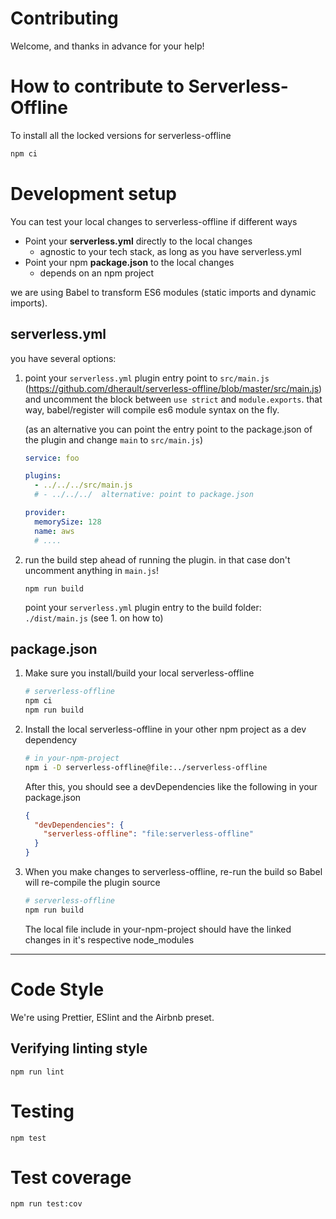 # Contributing

Welcome, and thanks in advance for your help!

# How to contribute to Serverless-Offline

To install all the locked versions for serverless-offline

```bash
npm ci
```

# Development setup

You can test your local changes to serverless-offline if different ways

- Point your **serverless.yml** directly to the local changes
  - agnostic to your tech stack, as long as you have serverless.yml
- Point your npm **package.json** to the local changes
  - depends on an npm project

we are using Babel to transform ES6 modules (static imports and dynamic imports).

## serverless.yml

you have several options:

1. point your `serverless.yml` plugin entry point to `src/main.js`
   (https://github.com/dherault/serverless-offline/blob/master/src/main.js) and
   uncomment the block between `use strict` and `module.exports`. that way,
   babel/register will compile es6 module syntax on the fly.

   (as an alternative you can point the entry point to the package.json of the
   plugin and change `main` to `src/main.js`)

   ```yaml
   service: foo

   plugins:
     - ../../../src/main.js
     # - ../../../  alternative: point to package.json

   provider:
     memorySize: 128
     name: aws
     # ....
   ```

2. run the build step ahead of running the plugin. in that case don't uncomment
   anything in `main.js`!
   ```
   npm run build
   ```
   point your `serverless.yml` plugin entry to the build folder: `./dist/main.js`
   (see 1. on how to)

## package.json

1. Make sure you install/build your local serverless-offline
   ```bash
   # serverless-offline
   npm ci
   npm run build
   ```
2. Install the local serverless-offline in your other npm project as a dev dependency
   ```bash
   # in your-npm-project
   npm i -D serverless-offline@file:../serverless-offline
   ```
   After this, you should see a devDependencies like the following in your package.json
   ```JSON
   {
     "devDependencies": {
       "serverless-offline": "file:serverless-offline"
     }
   }
   ```
3. When you make changes to serverless-offline, re-run the build so Babel will
   re-compile the plugin source
   ```bash
   # serverless-offline
   npm run build
   ```
   The local file include in your-npm-project should have the linked changes in
   it's respective node_modules

---

# Code Style

We're using Prettier, ESlint and the Airbnb preset.

## Verifying linting style

```
npm run lint
```

# Testing

```
npm test
```

# Test coverage

```
npm run test:cov
```
